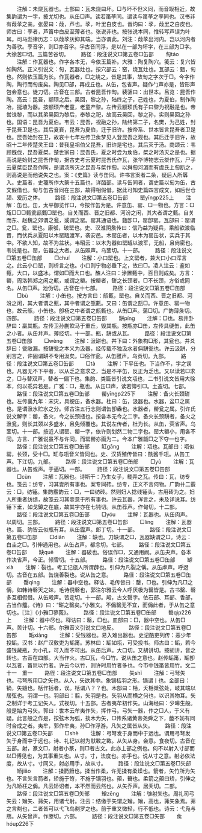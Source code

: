 <!-- { "loadSidebar": true } -->
　　注解：未烧瓦器也。土部曰：瓦未烧曰坏。□与坏不但义同，而音冣相近，故集韵谓为一字，披尤切也。从缶□声。读若筩莩同。谓读与筩莩之莩同也。汉书非有葭莩之亲。张晏曰：葭，芦也。莩，叶里白皮也。晋灼曰：莩，葭里之白皮也。师古曰：莩者，芦筩中白皮至薄者也。张说非也。按张说本同，惟转写芦误为叶耳。司马彪律历志：以葭莩灰抑其端。当亦谓此。刘注：葭莩出河内。岂以河内者为善欤。莩音孚，则□亦音孚。孚古音同浮，是以在一部为坏字，在三部为□字。大徐苦□切。玉篇苦谷切。
　　路径：段注说文□第五卷□缶部
　　匋táo
　　注解：作瓦器也。作字各本无，今依玉篇补。大雅：陶复陶穴。笺云：复穴皆如陶然。正义引说文：匋，瓦器灶也。按穴部云：窑，烧瓦灶也。瓦部云：甄，匋也。然则依玉篇为长。作瓦器者，□之烧之，皆是其事，故匋之字次于□。今字作陶，陶行而匋废矣。陶见□部，再成丘也。从缶，包省声。疑作勹声亦是，皆形声包会意也。徒刀切。古音在三部。古者昆吾作匋。裴骃曰：出世本。吕览：昆吾作陶。高云：昆吾，颛顼之后。吴回，黎之孙，陆终之子，己姓也，为夏伯，制作陶冶，挻埴为器。按颛顼产老童，老童产黎。左传云颛顼氏有子曰黎为祝融是也。帝喾诛黎，而以其弟吴回为黎后，奉黎之祀，故高云吴回，黎之孙，实则吴回之孙也。国语：昆吾为夏伯。韦云：昆吾，祝融之孙，陆终第二子，名樊，为己姓，封于昆吾卫是也。其后夏衰，昆吾为夏伯，迁于旧许。按帝系、世本皆言昆吾者卫是也。昆吾始封在卫，故哀十七年左传卫矦梦见人登昆吾之观也。其后迁于旧许，故昭十二年传楚灵王曰：昔我皇祖伯父昆吾，旧许是宅也，其后灭于汤。商颂云：韦顾旣伐，昆吾夏桀。楚世家曰：昆吾氏，夏之时尝为矦伯，桀之时汤灭之是也。据高说是始封之昆吾作匋，据古史考云夏时昆吾氏作瓦，张华博物志云桀作瓦，尸子云夏桀臣昆吾作陶，是谓汤所灭之昆吾与桀作匋。以舜匋河濵而有虞氏上匋断之，则高说是而他说失之也。案：《史篇》读与缶同。许书言案者二条，疑后人所羼入。史篇者，史籒所作大篆十五篇也，详皕部。读与缶同者，谓史篇以匋为缶，古文假借也。匋与缶古音同在三部，故得相假借。据此可知史篇四言成文，如后世仓颉、爰历之体。
　　路径：段注说文□第五卷□缶部
　　罂yīnɡp225上
　　注解：缶也。缶，太平御览作□，今按作缶为是。许意缶、罂、□一物也。方言：□瓭□□□甀瓮瓿甊□罂也。自关而西、晋之旧都、河汾之闲，其大者谓之甀。自关而东、赵魏之郊谓之瓮，或谓之罂。罂其通语也。甀卽□，罂卽罂。瓦部曰：罂谓之□。瓮，罂也。康瓠，破罂也。史、汉淮阴矦传曰：信乃益为疑兵，乘船欲渡临晋，而伏兵从夏阳以木罂缻渡军，袭安邑。木罂缶者，以木为罂缶状，实兵于其中。不欲人知，故不为盆状。韦昭云：以木为器如罂缻以渡军，无船，且尙密也。韦说是也。罂，缶器之大者。从缶賏声。乌茎切。十一部。
　　路径：段注说文□第五卷□缶部
　　□chuí
　　注解：小口罂也。上文罂者，兼大口小口浑言之。此云小口罂，则析言之也。小口则宁物必垂下之，故曰□。凌人注云：鉴如甀，大口，以盛冰。谓如□而大口也。醢人注曰：涂置甀中，百日则成矣。方言：罃，周洛韩郑之闲之甀，或谓之罃。按罃者，缾之长颈者。□不长颈，方俗或同名。从缶□声。池伪切。古音在十七部。
　　路径：段注说文□第五卷□缶部
　　□bù
　　注解：小缶也。按方言曰：瓿甊，罂也。自关而西、晋之旧都、河汾之闲，其大者谓之甀，其中者谓之瓿甊。又曰：缶谓之瓿□。许意缶、罂一物也，故云瓿，小缶也。卽杨之中者谓之瓿甊也。从缶□声。蒲□切。广韵薄矦切。四部。
　　路径：段注说文□第五卷□缶部
　　缾pínɡ
　　注解：□也。易井卦辞曰：羸其瓶。左传卫孙蒯飮马于重丘，毁其瓶。按瓶亦□缶，左传具绠缶，此缶之小者。从缶幷声。薄经切。十一部。瓶，缾或从瓦。
　　路径：段注说文□第五卷□缶部
　　□wènɡ
　　注解：汲缾也。丼下曰：外象构□形，其瓮也。井爻辞曰：瓮敝漏。按缾瓮之本义为汲器，经传载不独汲水者偁缾瓮也。许云汲缾，分别言之，许固谓缾不专用汲矣。□俗作瓮。从缶雝声。乌贡切。九部。
　　路径：段注说文□第五卷□缶部
　　□tà
　　注解：下平缶也。下当作不，字之误也。凡器无不下平者，以从乏之意求之，当是不平缶，反正为乏也。又以读若□求之，□与替双声，替者一偏下也。集韵、类篇皆引说文瓨也，二书引说文皆用大徐本，何以乖异若是。广雅：□，瓶也。从缶□声，读若簿引□。土盇切。七部。
　　路径：段注说文□第五卷□缶部
　　罃yīnɡp225下
　　注解：备火长颈缾也。左传襄九年：宋灾，具绠缶，备水器。杜曰：缶，汲器也。水器，盆□之属也。是谓汲水贮水之分。师古注五行志则谓缶卽盎也。水器者，罃瓮之属。引许氏说文解字：罃，备火，今之长颈瓶也。按各本无今之二字。备火长颈缾者，备火之汲瓮，则长其颈以多盛水，且免倾覆也。其说左传者，杜为长。从缶，荧省声。乌茎切。十一部。按近人谓罂、罃一字，依许则划然二物二字也。罂大罃小，用各不同。方言、广雅说虽不与许同，而罂罃亦画为二。今本广雅甔□之下夺一也字。
　　路径：段注说文□第五卷□缶部
　　缸ɡānɡ
　　注解：瓨也。瓦部曰：瓨似罂，长颈，受十□。缸与瓨音义皆同也。史、汉货殖传皆曰：酰酱千瓨。从缶工声。下江切。九部。
　　路径：段注说文□第五卷□缶部
　　□yù
　　注解：瓦器也。从缶或声。于逼切。一部。
　　路径：段注说文□第五卷□缶部
　　□cùn
　　注解：瓦器也。诗斯干：乃生女子，载弄之瓦。传曰：瓦，纺专也。笺云：纺专，习其壹所有事也。案专同砖。纺专，正义不言何物。广韵卄二霰云：□，纺锤。集韵霰韵云：□，一曰纺砖。然则妇人捻线锤头，古用砖为之。妇人所重者纺绩，故笺云习其壹意于所有事也。许云瓦器，浑言之，未及详说耳。纺锤下垂，如戈鐏之在底，故其字亦在七钝切。从缶荐声。作甸切。十二部。
　　路径：段注说文□第五卷□缶部
　　□yóu
　　注解：瓦器也。从缶肉声。以周切。三部。
　　路径：段注说文□第五卷□缶部
　　□línɡ
　　注解：瓦器也。篇、韵皆云似瓶有耳。从缶霝声。郞丁切。十一部。
　　路径：段注说文□第五卷□缶部
　　□diǎn
　　注解：缺也。刀缺谓之□，瓦器缺谓之□。诗云：白圭之□。引伸通用也。从缶占声。都念切。七部。
　　路径：段注说文□第五卷□缶部
　　缺quē
　　注解：器破也。俗误作□，又通用阙。从缶夬声。各本作决省声，今正。倾雪切。十五部。
　　路径：段注说文□第五卷□缶部
　　罅xià
　　注解：裂也。考工记瓬人所谓薜也。引伸为凡裂之偁。从缶虖声。呼迓切。古音在五部。缶烧善裂也。说从缶之意。
　　路径：段注说文□第五卷□缶部
　　罄qìnɡ
　　注解：器中空也。释诂、毛传皆曰：罄，□也。引伸为凡□之偁，如韩诗磬天之妹，毛诗俔磬也，郭注尔雅云今人呼厌极为罄皆是。古书罄、磬多互相假借。从缶殸声。苦定切。十一部。殸，古文磬字。依石部、耳部、香部，古当作籒。《诗》曰：“缾之罄矣。”小雅文。不偁罄无不宜，而偁此者，于从缶之意切也。〖注〗《小雅□蓼莪》。
　　路径：段注说文□第五卷□缶部
　　罊qìp226上
　　注解：器中尽也。释诂曰：罊，□也。皿部曰：□，器中空也。从缶□声。苦计切。十六部。尔雅音义引说文口地反。
　　路径：段注说文□第五卷□缶部
　　缿xiànɡ
　　注解：受钱器也。易入难出器也。史记酷吏列传：恶少年投缿。汉书：赵广汉敎吏为缿筩。苏林曰：缿如瓨，可受投书。师古曰：缿，若今盛钱藏瓶，为小孔，可入而不可出。从缶后声。大口切。又胡讲切。按胡讲，音之转也。古音在四部。大当作火。古□瓦，今□竹。说从缶之意也。赵传缿筩，缿卽以瓦者，筩皀以竹者。许云今以竹，则许时用竹者多也。今市中钱筩皆用竹。文二十一　重一
　　路径：段注说文□第五卷□缶部
　　矢shǐ
　　注解：弓弩矢也。弓弩所用□之矢也。从入，矢欲其中。象镝栝羽之形。镝谓丨也。金部曰：镝，矢鏠也。栝作括者，误。栝谓八？？也。木部曰：桰，夭桰檃弦处，岐其端以居弦也。羽谓一也。羽部曰：翦，矢羽是也。矢羽从而横之何也，以识其物耳。矢之制详于考工记矢人。式视切。十五部。古者夷牟初作矢。山海经曰：少暤生般。般是始为弓矢。郭曰：世本云牟夷作矢，挥作弓。弓矢一器，作之□人，于义有疑。此言般之作是，按弦木为弧，掞木为矢，□传系诸黄帝尧舜之下，葢不妨有同时合成之者。夷牟，郭作牟夷，孙□作浮游。凡矢之属皆从矢。
　　路径：段注说文□第五卷□矢部
　　□shè
　　注解：弓弩发于身而中于远也。谓用弓弩发矢于身而中于远也。诗、礼记以射为猒斁之斁。从矢从身。会意。食夜切。古音在五部。射，篆文□，射者小篆，则□者古文。此亦丄部之例也。何不以射入寸部而以□傅见也，为其事重矢也。从寸。寸，法度也。亦手也。说从寸之意。射必依法度，故从寸。寸同又，射必用手，故从寸。
　　路径：段注说文□第五卷□矢部
　　矫jiǎo
　　注解：揉箭箝也。揉当作柔，许无揉有柔煣也。箭者，矢竹所为矢也。不言矢言箭者，矫施于笴，不施于镝羽也。箝，籋也。柔箭之箝曰矫，引伸之为凡矫枉之偁。凡云矫诏者，本不然而云然也。从矢乔声。居夭切。二部。
　　路径：段注说文□第五卷□矢部
　　矰zēnɡ
　　注解：隿射矢也。周礼司弓矢云：矰矢、茀矢，用诸弋射。注云：结缴于矢谓之矰。矰，高也，茀矢象焉。茀之言刜也，二者皆可以弋飞鸟刜罗之也。前于重又微轻，行不低也。诗云：弋凫与鴈。从矢曾声。作滕切。六部。
　　路径：段注说文□第五卷□矢部
　　矦hóup226下
